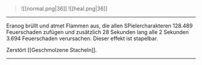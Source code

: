 > ![[normal.png|36]]
> ![[heal.png|36]]

***

Eranog brüllt und atmet Flammen aus, die allen SPielercharakteren 128.489 Feuerschaden zufügen und zusätzlich 28 Sekunden lang alle 2 Sekunden 3.694 Feuerschaden verursachen. Dieser effekt ist stapelbar.

Zerstört [[Geschmolzene Stacheln]].


***